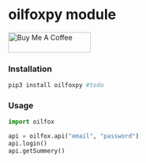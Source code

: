 # oilfoxpy module

<a href="https://www.buymeacoffee.com/ittv" target="_blank"><img height="41px" width="167px" src="https://cdn.buymeacoffee.com/buttons/default-blue.png" alt="Buy Me A Coffee"></a>

### Installation

```bash
pip3 install oilfoxpy #todo
```
### Usage
```python
import oilfox

api = oilfox.api("email", "password")
api.login()
api.getSummery()
```
